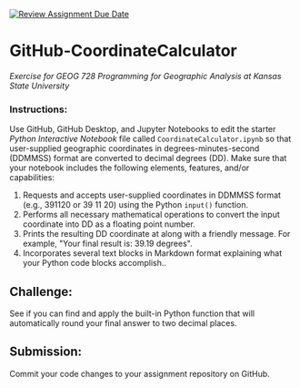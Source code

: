 [![Review Assignment Due Date](https://classroom.github.com/assets/deadline-readme-button-22041afd0340ce965d47ae6ef1cefeee28c7c493a6346c4f15d667ab976d596c.svg)](https://classroom.github.com/a/EH8PsPB6)
# GitHub-CoordinateCalculator
*Exercise for GEOG 728 Programming for Geographic Analysis at Kansas State University*

### Instructions:

Use GitHub, GitHub Desktop, and Jupyter Notebooks to edit the starter *Python Interactive Notebook* file called <code>CoordinateCalculator.ipynb</code> so that user-supplied geographic coordinates in degrees-minutes-second (DDMMSS) format are converted to decimal degrees (DD).  Make sure that your notebook includes the following elements, features, and/or capabilities:

1. Requests and accepts user-supplied coordinates in DDMMSS format (e.g., 391120 or 39 11 20) using the Python <code>input()</code> function.
2. Performs all necessary mathematical operations to convert the input coordinate into DD as a floating point number.
3. Prints the resulting DD coordinate at along with a friendly message.  For example, "Your final result is:  39.19 degrees".
4. Incorporates several text blocks in Markdown format explaining what your Python code blocks accomplish..

## Challenge:

See if you can find and apply the built-in Python function that will automatically round your final answer to two decimal places.

## Submission:

Commit your code changes to your assignment repository on GitHub.
